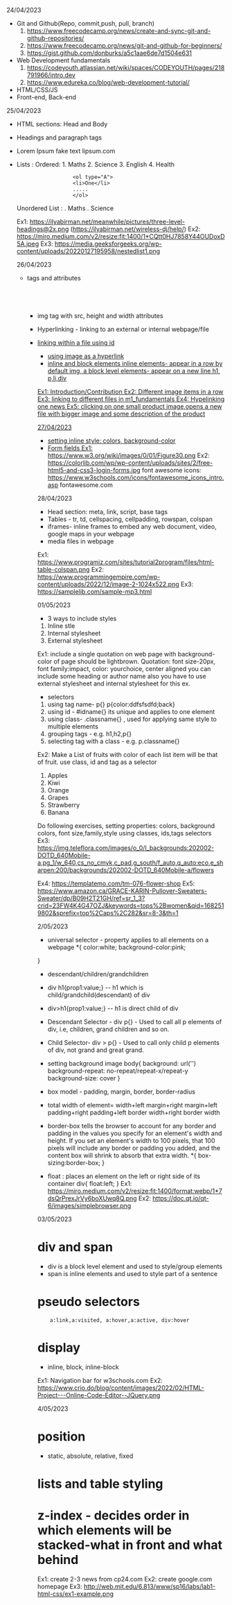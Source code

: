 24/04/2023
- Git and Github(Repo, commit,push, pull, branch)
	1. https://www.freecodecamp.org/news/create-and-sync-git-and-github-repositories/
	2. https://www.freecodecamp.org/news/git-and-github-for-beginners/
	3. https://gist.github.com/donburks/a5c1aae6de7d1504e631
- Web Development fundamentals
	1. https://codeyouth.atlassian.net/wiki/spaces/CODEYOUTH/pages/218791966/intro.dev	
	2. https://www.edureka.co/blog/web-development-tutorial/
- HTML/CSS/JS
- Front-end, Back-end

25/04/2023
- HTML sections: Head and Body
- Headings and paragraph tags
- Lorem Ipsum fake text lipsum.com
- Lists : 
	Ordered:  1. Maths
						2. Science
						3. English
						4. Health

						<ol type="A">
						<li>One</li>
						.....
						</ol>
	Unordered List :  . Maths
										. Science			

	Ex1: https://ilyabirman.net/meanwhile/pictures/three-level-headings@2x.png (https://ilyabirman.net/wireless-dj/help/)
	Ex2: https://miro.medium.com/v2/resize:fit:1400/1*CQtt0HJ7858Y44OUDoxD5A.jpeg
	Ex3: https://media.geeksforgeeks.org/wp-content/uploads/20220127195958/nestedlist1.png

	26/04/2023
	- tags and attributes
	<h1></h1>
	<p></p>
	<br>
	<ol type="a">

	- img tag with src, height and width attributes
	- Hyperlinking - linking to an external or internal webpage/file
				<a href="url">
  - linking within a file using id
	- using image as a hyperlink
	- inline and block elements
				inline elements- appear in a row by default   img, a
				block level elements- appear on a new line  h1, p,li,div
				

	Ex1: Introduction/Contribution
	Ex2: Different image items in a row
	Ex3: linking to different files in m1_fundamentals
	Ex4: Hypelinking one news
	Ex5: clicking on one small product image,opens a new file with bigger image and some description of the product

	27/04/2023
	- setting inline style: colors, background-color
	- Form fields
	Ex1: https://www.w3.org/wiki/images/0/01/Figure30.png
	Ex2: https://colorlib.com/wp/wp-content/uploads/sites/2/free-html5-and-css3-login-forms.jpg
	font awesome icons: https://www.w3schools.com/icons/fontawesome_icons_intro.asp
											fontawesome.com


	28/04/2023
	- Head section: meta, link, script, base tags
	- Tables - tr, td, cellspacing, cellpadding, rowspan, colspan
	- iframes- inline frames to embed any web document, video, google maps in your webpage
	- media files in webpage

	Ex1: https://www.programiz.com/sites/tutorial2program/files/html-table-colspan.png
	Ex2: https://www.programmingempire.com/wp-content/uploads/2022/12/image-2-1024x522.png
	Ex3: https://samplelib.com/sample-mp3.html


	01/05/2023
	- 3 ways to include styles
	1. Inline stle
	2. Internal stylesheet
	3. External stylesheet

	Ex1: include a single quotation on web page with background-color of page should be lightbrown. Quotation: font size-20px, font family:impact, color: yourchoice, center aligned
	you can include some heading or author name also
	you have to use external stylesheet and internal stylesheet for this ex.
	<!-- <q></q>
<!-- <blockquote></blockquote> or <p>-->

- selectors
1. using tag name- p{}   p{color:ddfsfsdfd;back}
2. using id - #idname{}   its unique and applies to one element
3. using class-  .classname{}  , used for applying same style to multiple elements
4. grouping tags - e.g. h1,h2,p{}
5. selecting tag with a class - e.g. p.classname{}

Ex2: Make a List of fruits with color of each list item will be that of fruit. use class, id and tag as a selector
1. Apples
2. Kiwi
3. Orange
4. Grapes
5. Strawberry
6. Banana

Do following exercises, setting properties: colors, background colors, font size,family,style using classes, ids,tags selectors 
Ex3: https://img.teleflora.com/images/o_0/l_backgrounds:202002-DOTD_640Mobile-a,pg_1/w_640,cs_no_cmyk,c_pad,g_south/f_auto,q_auto:eco,e_sharpen:200/backgrounds/202002-DOTD_640Mobile-a/flowers

Ex4: https://templatemo.com/tm-076-flower-shop
Ex5: https://www.amazon.ca/GRACE-KARIN-Pullover-Sweaters-Sweater/dp/B09H2T21GH/ref=sr_1_3?crid=23FW4K4G47OZJ&keywords=tops%2Bwomen&qid=1682519802&sprefix=top%2Caps%2C282&sr=8-3&th=1


2/05/2023
- universal selector - property applies to all elements on a webpage
*{
	color:white;
	background-color:pink;
	
}

- descendant/children/grandchildren

- div h1{prop1:value;}
   -- h1 which is child/grandchild(descendant) of div
- div>h1{prop1:value;}
	-- h1 is direct child of div	
- Descendant Selector	- div p{}	- Used to call all p elements of div, i.e, children, grand children and so on.
- Child Selector-	div > p{}	- Used to call only child p elements of div, not grand and great grand.

- setting background image
		body{
		background: url('') 
		background-repeat: no-repeat/repeat-x/repeat-y
		background-size: cover
		}

- box model - padding, margin, border, border-radius    
- total width of element= width+left margin+right margin+left padding+right padding+left border width+right border width		
- border-box tells the browser to account for any border and padding in the values you specify for an element's width and height. If you set an element's width to 100 pixels, that 100 pixels will include any border or padding you added, and the content box will shrink to absorb that extra width. 
*{
	box-sizing:border-box;
}
- float : places an element on the left or right side of its container
 div{
	float:left;
}
Ex1: https://miro.medium.com/v2/resize:fit:1400/format:webp/1*7dsQrPrexJrVy6boXUwq8Q.png
Ex2: https://doc.qt.io/qt-6/images/simplebrowser.png		

03/05/2023


 # div and span
 - div is a block level element and used to style/group elements
 - span is inline elements and used to style part of a sentence
 # pseudo selectors
		a:link,a:visited, a:hover,a:active, div:hover

 # display
 - inline, block, inline-block

 Ex1: Navigation bar for w3schools.com
 Ex2: https://www.crio.do/blog/content/images/2022/02/HTML-Project---Online-Code-Editor--JQuery.png
 

4/05/2023
# position
- static, absolute, relative, fixed

# lists and table styling

# z-index - decides order in which elements will be stacked-what in front and what behind

Ex1: create 2-3 news from cp24.com
Ex2: create google.com homepage
Ex3: http://web.mit.edu/6.813/www/sp16/labs/lab1-html-css/ex1-example.png
